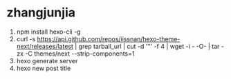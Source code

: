 # zhangjunjia

1. npm install hexo-cli -g
2. curl -s https://api.github.com/repos/iissnan/hexo-theme-next/releases/latest | grep tarball_url | cut -d '"' -f 4 | wget -i - -O- | tar -zx -C themes/next --strip-components=1
3. hexo generate server
4. hexo new post title

